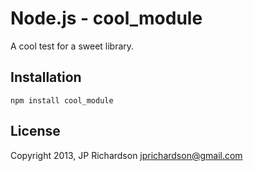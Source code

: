 Node.js - cool_module
==========================

A cool test for a sweet library.



Installation
------------

    npm install cool_module


License
-------

Copyright 2013, JP Richardson <jprichardson@gmail.com>

